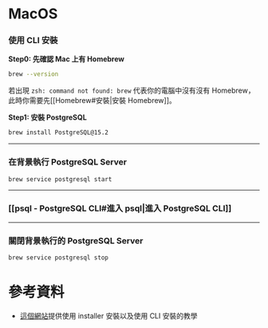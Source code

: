 # MacOS

### 使用 CLI 安裝

**Step0: 先確認 Mac 上有 Homebrew**

```bash
brew --version
```

若出現 `zsh: command not found: brew` 代表你的電腦中沒有沒有 Homebrew，此時你需要先[[Homebrew#安裝|安裝 Homebrew]]。

**Step1: 安裝 PostgreSQL**

```bash
brew install PostgreSQL@15.2
```

---

### 在背景執行 PostgreSQL Server

```bash
brew service postgresql start
```

---

### [[psql - PostgreSQL CLI#進入 psql|進入 PostgreSQL CLI]]

---

### 關閉背景執行的 PostgreSQL Server

```bash
brew service postgresql stop
```

# 參考資料

- [這個網站](https://adamtheautomator.com/install-postgresql-on-mac/)提供使用 installer 安裝以及使用 CLI 安裝的教學
